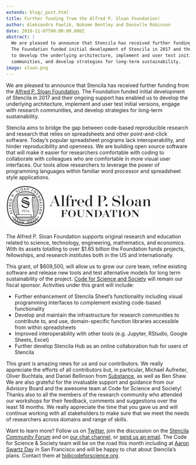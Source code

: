 ```yaml
---
extends: blog/_post.html
title: Further funding from the Alfred P. Sloan Foundation!
author: Aleksandra Pawlik, Nokome Bentley and Danielle Robinson
date: 2018-11-07T00:00:00.000Z
abstract: |
  We are pleased to announce that Stencila has received further funding from the Alfred P. Sloan Foundation. 
  The Foundation funded initial development of Stencila in 2017 and their ongoing support has enabled us
  to develop the underlying architecture, implement and user test initial versions, engage with research 
  communities, and develop strategies for long-term sustainability.
image: sloan.png
---
```


We are pleased to announce that Stencila has received further funding from the [Alfred P. Sloan Foundation](https://sloan.org/). The Foundation funded initial development of Stencila in 2017 and their ongoing support has enabled us to develop the underlying architecture, implement and user test initial versions, engage with research communities, and develop strategies for long-term sustainability.

Stencila aims to bridge the gap between code-based reproducible research and research that relies on spreadsheets and other point-and-click software. Today’s popular spreadsheet programs lack interoperability, and hinder reproducibility and openness. We are building open source software that will make it easier for researchers comfortable with coding to collaborate with colleagues who are comfortable in more visual user interfaces. Our tools allow researchers to leverage the power of programming languages within familiar word processor and spreadsheet style applications.

![Sloan logo](sloan.png)

The Alfred P. Sloan Foundation supports original research and education related to science, technology, engineering, mathematics, and economics. With its assets totalling to over \$1.65 billion the Foundation funds projects, fellowships, and research institutes both in the US and internationally.

This grant, of \$609,500, will allow us to grow our core team, refine existing software and release new tools and test alternative models for long term sustainability of the project. [Code for Science and Society](codeforscience.org) will remain our fiscal sponsor. Activities under this grant will include:

- Further enhancement of Stencila Sheet’s functionality including visual programming interfaces to complement existing code-based functionality
- Develop and maintain the infrastructure for research communities to contribute to, and use, domain-specific function libraries accessible from within spreadsheets
- Improved interoperability with other tools (e.g. Jupyter, RStudio, Google Sheets, Excel)
- Further develop Stencila Hub as an online collaboration hub for users of Stencila

This grant is amazing news for us and our contributors. We really appreciate the efforts of all contributors but, in particular, Michael Aufreiter, Oliver Buchtala, and Daniel Bellinson from [Substance](http://substance.io/), as well as Ben Shaw. We are also grateful for the invaluable support and guidance from our Advisory Board and the awesome team at Code for Science and Society! Thanks also to all the members of the research community who attended our workshops for their feedback, comments and suggestions over the least 18 months. We really appreciate the time that you gave us and will continue working with all stakeholders to make sure that we meet the needs of researchers across domains and range of skills.

Want to learn more? Follow us on [Twitter](https://twitter.com/stencila), join the discussion on the [Stencila Community Forum](https://community.stenci.la/) and on [our chat channel](https://gitter.im/stencila/stencila), or [send us an email](mailto:hello@stenci.la). The Code for Science & Society team will be on the road this month including at [Aaron Swartz Day](https://www.aaronswartzday.org/) in San Francisco and will be happy to chat about Stencila’s plans. Contact them at hi@codeforscience.org.
